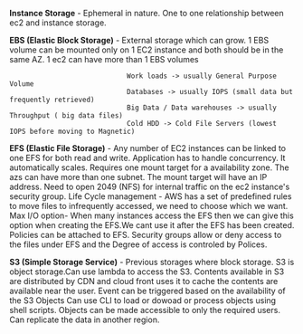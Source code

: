 **Instance Storage** - Ephemeral in nature. One to one relationship between ec2 and instance storage.

**EBS (Elastic Block Storage)** - External storage which can grow. 1 EBS volume can be mounted only on 1 EC2 instance and both should be in the same AZ.
                              1 ec2 can have more than 1 EBS volumes
                              
                                 Work loads -> usually General Purpose Volume
                                 Databases -> usually IOPS (small data but frequently retrieved)
                                 Big Data / Data warehouses -> usually Throughput ( big data files)
                                 Cold HDD -> Cold File Servers (lowest IOPS before moving to Magnetic)
                                
**EFS (Elastic File Storage)** - Any number of EC2 instances can be linked to one EFS for both read and write. Application has to handle concurrency. 
                                 It automatically scales. 
                                 Requires one mount target for a availability zone. The azs can have more than one subnet. The mount target  will have an IP address.
                                 Need to open 2049 (NFS) for internal traffic on the ec2 instance's security group.
                                 Life Cycle management - AWS has a set of predefined rules to move files to infrequently accessed, we need to choose which we want.
                                 Max I/O option- When many instances access the EFS then we can give this option when creating the EFS.We cant use it after the EFS has been created.
                                 Policies can be attached to EFS. Security groups allow or deny access to the files under EFS and the Degree of access is controled by Polices.
                                 
**S3 (Simple Storage Service)** - Previous storages where block storage. S3 is object storage.Can use lambda to access the S3. 
                                    Contents available in S3 are distributed by CDN and cloud front uses it to cache the contents are available near the user.
                                    Event can be triggered based on the availability of the S3 Objects
                                    Can use CLI to load or dowoad or process objects using shell scripts.
                                    Objects can be made accessible to only the required users.
                                    Can replicate the data in another region.
